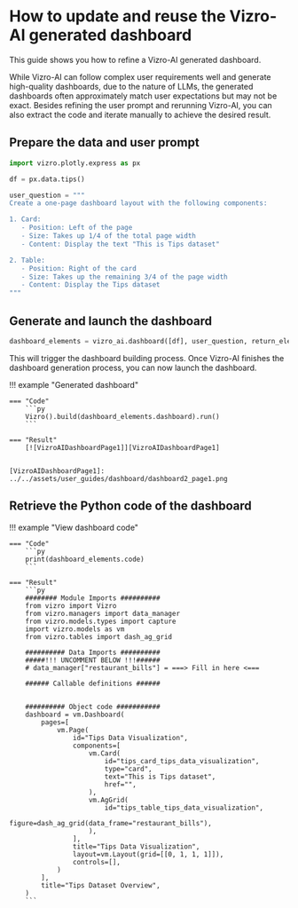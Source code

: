 # How to update and reuse the Vizro-AI generated dashboard
This guide shows you how to refine a Vizro-AI generated dashboard.

While Vizro-AI can follow complex user requirements well and generate high-quality dashboards, due to the nature of LLMs, the generated dashboards often approximately match user expectations but may not be exact. Besides refining the user prompt and rerunning Vizro-AI, you can also extract the code and iterate manually to achieve the desired result.



<!-- TO DO -->
<!--
can generate a multi-page dashboard including the following features:

- Vizro components including Graph, AgGrid (basic), and Card
- Vizro Filters including Dropdown, Checklist, Dropdown, RadioItems, RangeSlider, Slider, DatePicker(in development)
- Vizro Layout
- Multi-dataframe and multi-page support
-->
<!-- Write how to set up as per tutorial and use the prompt below to generate a dashboard -->
<!-- you get the dashboard object, which you can a) render like xxx, b) modify like xx c) xxx alternatively you can return elements, which gives you access to a) code b) dashboard object -->

## Prepare the data and user prompt
```py
import vizro.plotly.express as px

df = px.data.tips()

user_question = """
Create a one-page dashboard layout with the following components:

1. Card:
   - Position: Left of the page
   - Size: Takes up 1/4 of the total page width
   - Content: Display the text "This is Tips dataset"

2. Table:
   - Position: Right of the card
   - Size: Takes up the remaining 3/4 of the page width
   - Content: Display the Tips dataset
"""
```

## Generate and launch the dashboard
```py
dashboard_elements = vizro_ai.dashboard([df], user_question, return_elements=True)
```
This will trigger the dashboard building process. Once Vizro-AI finishes the dashboard generation process, you can now launch the dashboard.

!!! example "Generated dashboard"

    === "Code"
        ```py
        Vizro().build(dashboard_elements.dashboard).run()
        ```

    === "Result"
        [![VizroAIDashboardPage1]][VizroAIDashboardPage1]


    [VizroAIDashboardPage1]: ../../assets/user_guides/dashboard/dashboard2_page1.png

## Retrieve the Python code of the dashboard
!!! example "View dashboard code"

    === "Code"
        ```py
        print(dashboard_elements.code)
        ```

    === "Result"
        ```py
        ######## Module Imports ##########
        from vizro import Vizro
        from vizro.managers import data_manager
        from vizro.models.types import capture
        import vizro.models as vm
        from vizro.tables import dash_ag_grid

        ########## Data Imports ##########
        #####!!! UNCOMMENT BELOW !!!######
        # data_manager["restaurant_bills"] = ===> Fill in here <===

        ###### Callable definitions ######


        ########## Object code ###########
        dashboard = vm.Dashboard(
            pages=[
                vm.Page(
                    id="Tips Data Visualization",
                    components=[
                        vm.Card(
                            id="tips_card_tips_data_visualization",
                            type="card",
                            text="This is Tips dataset",
                            href="",
                        ),
                        vm.AgGrid(
                            id="tips_table_tips_data_visualization",
                            figure=dash_ag_grid(data_frame="restaurant_bills"),
                        ),
                    ],
                    title="Tips Data Visualization",
                    layout=vm.Layout(grid=[[0, 1, 1, 1]]),
                    controls=[],
                )
            ],
            title="Tips Dataset Overview",
        )
        ```

